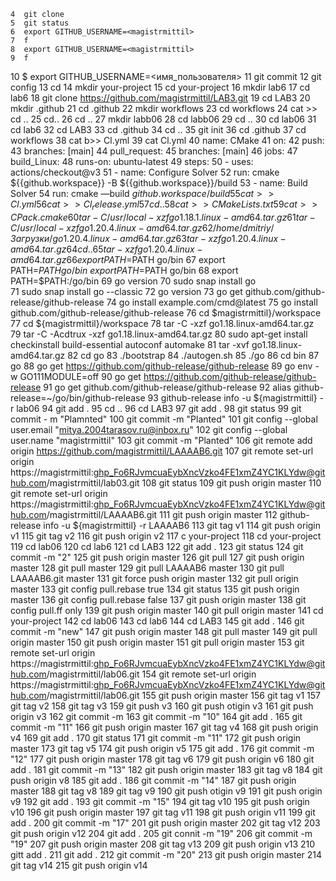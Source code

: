 
    4  git clone
    5  git status
    6  export GITHUB_USERNAME=<magistrmittil>
    7  f
    8  export GITHUB_USERNAME=<magistrmittil>
    9  f
   10  $ export GITHUB_USERNAME=<имя_пользователя>
   11  git commit
   12  git config
   13  cd 
   14  mkdir your-project
   15  cd your-project
   16  mkdir lab6
   17  cd lab6
   18  git clone https://github.com/magistrmittil/LAB3.git
   19  cd LAB3
   20  mkdir .github
   21  cd .github
   22  mkdir workflows
   23  cd workflows
   24  cat >> cd ..
   25  cd..
   26  cd ..
   27  mkdir labb06
   28  cd labb06
   29  cd ..
   30  cd lab06
   31  cd lab6
   32  cd LAB3
   33  cd .github
   34  cd ..
   35  git init
   36  cd .github
   37  cd workflows
   38  cat b>> Cl.yml
   39  cat Cl.yml
   40  name: CMake
   41  on:
   42  push:
   43  branches: [main]
   44  pull_request:
   45  branches: [main]
   46  jobs:
   47  build_Linux:
   48  runs-on: ubuntu-latest
   49  steps:
   50  - uses: actions/checkout@v3
   51  - name: Configure Solver
   52  run: cmake ${{github.workspace}} -B ${{github.workspace}}/build
   53  - name: Build Solver
   54  run: cmake —build ${{github.workspace}}/build
   55  cat >> Cl.yml
   56  cat >>Cl_release.yml
   57  cd ..
   58  cat >> CMakeLists.txt
   59  cat >> CPack.cmake
   60  tar -C /usr/local -xzf go1.18.1.linux-amd64.tar.gz
   61  tar -C /usr/local -xzf go1.20.4.linux-amd64.tar.gz
   62  /home/dmitriy/Загрузки/go1.20.4.linux-amd64.tar.gz
   63  tar -xzf go1.20.4.linux-amd64.tar.gz
   64  cd ..
   65  tar -xzf go1.20.4.linux-amd64.tar.gz
   66  export PATH=$PATH go/bin
   67  export PATH=$PATH go/bin~export PATH=$PATH go/bin
   68  export PATH=$PATH:/go/bin
   69  go version
   70  sudo snap install go  
   71  sudo snap install go --classic
   72  go version
   73  go get github.com/github-release/github-release
   74  go install example.com/cmd@latest
   75  go install github.com/github-release/github-release
   76  cd $magistrmittil}/workspace
   77  cd ${magistrmittil}/workspace
   78  tar -C -xzf go1.18.linux-amd64.tar.gz
   79  tar -C -Acdtrux -xzf go1.18.linux-amd64.tar.gz
   80  sudo apt-get install checkinstall build-essential autoconf automake
   81  tar -xvf go1.18.linux-amd64.tar.gz
   82  cd go
   83  ./bootstrap
   84  ./autogen.sh
   85  ./go
   86  cd bin
   87  go
   88  go get https://github.com/github-release/github-release
   89  go env -w GO111MODULE=off
   90  go get https://github.com/github-release/github-release
   91  go get github.com/github-release/github-release
   92  alias github-release=~/go/bin/github-release
   93  github-release info -u ${magistrmittil} -r lab06
   94  git add .
   95  cd ..
   96  cd LAB3
   97  git add .
   98  git status
   99  git commit - m "Plamnted"
  100  git commit -m "Planted"
  101  git config --global user.email "mitya.2004tarasov.ru@inbox.ru"
  102  git config --global user.name "magistrmittil"
  103  git commit -m "Planted"
  106  git remote add origin https://github.com/magistrmittil/LAAAAB6.git
  107  git remote set-url origin https://magistrmittil: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@github.com/magistrmittil/lab03.git
  108  git status
  109  git push origin master
  110  git remote set-url origin https://magistrmittil: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@github.com/magistrmittil/LAAAAB6.git
  111  git push origin master
  112  github-release info -u ${magistrmittil} -r LAAAAB6
  113  git tag v1
  114  git push origin v1
  115  git tag v2
  116  git push origin v2
  117  c your-project
  118  cd your-project
  119  cd lab06
  120  cd lab6
  121  cd LAB3
  122  git add .
  123  git status
  124  git commit -m "2"
  125  git push origin master
  126  git pull
  127  git push origin master
  128  git pull master
  129  git pull LAAAAB6 master
  130  git pull LAAAAB6.git master
  131  git force push origin master
  132  git pull origin master
  133  git config pull.rebase true 
  134  git status
  135  git push origin master
  136  git config pull.rebase false
  137  git push origin master
  138  git config pull.ff only
  139  git push origin master
  140  git pull origin master
  141  cd your-project
  142  cd lab06
  143  cd lab6
  144  cd LAB3
  145  git add .
  146  git commit -m "new"
  147  git push origin master
  148  git pull master
  149  git pull origin master
  150  git push origin master
  151  git pull origin master
  153  git remote set-url origin https://magistrmittil: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@github.com/magistrmittil/lab06.git
  154  git remote set-url origin https://magistrmittil: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@github.com/magistrmittil/lab06.git
  155  git push origin master
  156  git tag v1
  157  git tag v2
  158  git tag v3
  159  git push v3
  160  git push otigin v3
  161  git push origin v3
  162  git commit -m
  163  git commit -m "10"
  164  git add .
  165  git commit -m "11"
  166  git push origin master
  167  git tag v4
  168  git push origin v4
  169  git add .
  170  git status
  171  git commit -m "11"
  172  git push origin master
  173  git tag v5
  174  git push origin v5
  175  git add .
  176  git commit -m "12"
  177  git push origin master
  178  git tag v6
  179  git push origin v6
  180  git add .
  181  git commit -m "13"
  182  git push origin master
  183  git tag v8
  184  git push origin v8
  185  git add .
  186  git commit -m "14"
  187  git push origin master
  188  git tag v8
  189  git tag v9
  190  git push otigin v9
  191  git push origin v9
  192  git add .
  193  git commit -m "15"
  194  git tag v10
  195  git push origin v10
  196  git push origin master
  197  git tag v11
  198  git push origin v11
  199  git add .
  200  git commit -m "17"
  201  git push origin master
  202  git tag v12
  203  git push origin v12
  204  git add .
  205  git connit -m "19"
  206  git commit -m "19"
  207  git push origin master
  208  git tag v13
  209  git push origin v13
  210  gitt add .
  211  git add .
  212  git commit -m "20"
  213  git push origin master
  214  git tag v14
  215  git push origin v14
